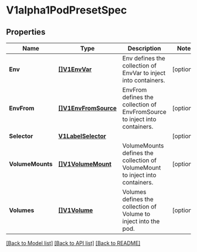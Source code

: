 # V1alpha1PodPresetSpec

## Properties
Name | Type | Description | Notes
------------ | ------------- | ------------- | -------------
**Env** | [**[]V1EnvVar**](v1.EnvVar.md) | Env defines the collection of EnvVar to inject into containers. | [optional] 
**EnvFrom** | [**[]V1EnvFromSource**](v1.EnvFromSource.md) | EnvFrom defines the collection of EnvFromSource to inject into containers. | [optional] 
**Selector** | [**V1LabelSelector**](v1.LabelSelector.md) |  | [optional] 
**VolumeMounts** | [**[]V1VolumeMount**](v1.VolumeMount.md) | VolumeMounts defines the collection of VolumeMount to inject into containers. | [optional] 
**Volumes** | [**[]V1Volume**](v1.Volume.md) | Volumes defines the collection of Volume to inject into the pod. | [optional] 

[[Back to Model list]](../README.md#documentation-for-models) [[Back to API list]](../README.md#documentation-for-api-endpoints) [[Back to README]](../README.md)


